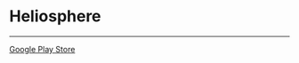# Heliosphere
***
[Google Play Store](https://play.google.com/store/apps/details?id=com.StrixStudio.Heliosphere)
